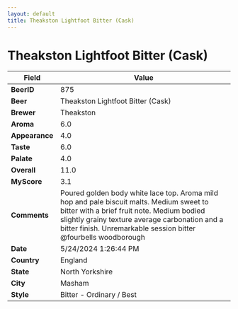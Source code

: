 ```yaml
---
layout: default
title: Theakston Lightfoot Bitter (Cask)
---
```


# Theakston Lightfoot Bitter (Cask)

| Field         | Value     |
|---------------|-----------|
| **BeerID** | 875 |
| **Beer** | Theakston Lightfoot Bitter (Cask) |
| **Brewer** | Theakston |
| **Aroma** | 6.0 |
| **Appearance** | 4.0 |
| **Taste** | 6.0 |
| **Palate** | 4.0 |
| **Overall** | 11.0 |
| **MyScore** | 3.1 |
| **Comments** | Poured golden body white lace top. Aroma mild hop and pale biscuit malts. Medium sweet to bitter with a brief fruit note. Medium bodied slightly grainy texture average carbonation and a bitter finish. Unremarkable session bitter @fourbells woodborough  |
| **Date** | 5/24/2024 1:26:44 PM |
| **Country** | England |
| **State** | North Yorkshire |
| **City** | Masham |
| **Style** | Bitter - Ordinary / Best |
